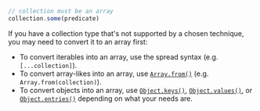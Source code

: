 ```javascript
// collection must be an array
collection.some(predicate)
```

If you have a collection type that's not supported by a chosen technique, you may need to convert it to an array first:
* To convert iterables into an array, use the spread syntax (e.g. `[...collection]`).
* To convert array-likes into an array, use [`Array.from()`](https://developer.mozilla.org/en-US/docs/Web/JavaScript/Reference/Global_Objects/Array/from) (e.g. `Array.from(collection)`).
* To convert objects into an array, use [`Object.keys()`](https://developer.mozilla.org/en-US/docs/Web/JavaScript/Reference/Global_Objects/Object/keys), [`Object.values()`](https://developer.mozilla.org/en-US/docs/Web/JavaScript/Reference/Global_Objects/Object/values), or [`Object.entries()`](https://developer.mozilla.org/en-US/docs/Web/JavaScript/Reference/Global_Objects/Object/entries) depending on what your needs are.
